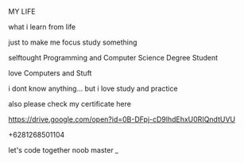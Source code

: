 
MY LIFE 

what i learn from life

just to make me focus study something

selftought Programming and Computer Science Degree Student

love Computers and Stuft

i dont know anything... but i love study and practice

also please check my certificate here

https://drive.google.com/open?id=0B-DFpj-cD9lhdEhxU0RIQndtUVU




+6281268501104 

let's code together
noob master 
*_*
